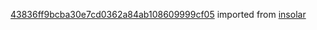 [43836ff9bcba30e7cd0362a84ab108609999cf05](https://github.com/insolar/insolar/commit/43836ff9bcba30e7cd0362a84ab108609999cf05) imported from [insolar](https://github.com/insolar/insolar)
